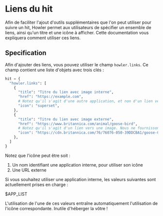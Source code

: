 # Liens du hit

Afin de faciliter l'ajout d'outils supplémentaires que l'on peut utiliser pour suivre un hit, Howler permet aux utilisateurs de spécifier un ensemble de liens, ainsi qu'un titre et une icône à afficher. Cette documentation vous expliquera comment utiliser ces liens.

## Specification

Afin d'ajouter des liens, vous pouvez utiliser le champ `howler.links`. Ce champ contient une liste d'objets avec trois clés :

```python
hit = {
  "howler.links": [
    {
      "title": "Titre du lien avec image interne",
      "href": "https://example.com",
      # Notez qu'il s'agit d'une autre application, et non d'un lien vers une image.
      "icon": "superset",
    },
    {
      "title": "Titre du lien avec image externe",
      "href": "https://www.britannica.com/animal/goose-bird",
      # Notez qu'il s'agit d'un lien vers une image. Nous ne fournissons pas d'hébergement, vous devrez donc l'héberger ailleurs !
      "icon": "https://cdn.britannica.com/76/76076-050-39DDCBA1/goose-Canada-North-America.jpg",
    },
  ]
}
```

Notez que l'icône peut être soit :
1. Un nom identifiant une application interne, pour utiliser son icône
2. Une URL externe

Si vous souhaitez utiliser une application interne, les valeurs suivantes sont actuellement prises en charge :

$APP_LIST

L'utilisation de l'une de ces valeurs entraîne automatiquement l'utilisation de l'icône correspondante. Inutile d'héberger la vôtre !

